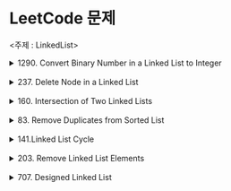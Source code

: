 # LeetCode 문제

<주제 : LinkedList>

<details>
    <summary>1290. Convert Binary Number in a Linked List to Integer</summary>
문제 : 주어진 노드 순서에 맞는 비트값을 구하여 반환하라.

```java
/**
 * Definition for singly-linked list.
 * public class ListNode {
 *     int val;
 *     ListNode next;
 *     ListNode() {}
 *     ListNode(int val) { this.val = val; }
 *     ListNode(int val, ListNode next) { this.val = val; this.next = next; }
 * }
 */
 // 시간 복잡도 O(n) .. n = 연결리스트의 길이
 // 공간 복잡도 O(n) .. n = 연결리스트의 길이
class Solution {
    public int getDecimalValue(ListNode head) {
      
        int result = 0;
        ListNode node = head;
        
        while(node != null){
            result = 2*result + node.val;
            node = node.next;
        }
        return result;
        
    }
    
}
```

설명)

1. 리스트 노드를 새로운 변수에 할당
2. 다음 노드가 null 일때까지 반복을 돌린다.
3. `result = 2* result + node.val`
    
    ex) 1011 
    
    - result = 2*0+1  = 1
    - result = 2*1+0  = 2
    - result = 2*2+1 = 5
    - result = 2*5+1 = 11

</details>

<br>

<details>
    <summary>237. Delete Node in a Linked List</summary>
문제 : 인자로 넘어오는 노드를 삭제하는 함수를 작성하라.

```java
/**
 * Definition for singly-linked list.
 * public class ListNode {
 *     int val;
 *     ListNode next;
 *     ListNode(int x) { val = x; }
 * }
 */
 // 시간 복잡도 O(1)
 // 공간 복잡도 O(0)
class Solution {
    public void deleteNode(ListNode node) {
        node.val = node.next.val;
        node.next = node.next.next;
        
    }
}
```

설명)

<img width="335" alt="스크린샷 2022-02-10 오전 1 42 21" src="https://user-images.githubusercontent.com/81874493/153247885-909d4b00-2d38-433e-bc6e-8e74f910536b.png">

1. 주어진 노드의 value 를 다음 노드의 값(1)으로 할당한다.
2. 주어진 노드의 next를 다음 노드의 next 노드(9)로 변경한다.

</details>

<br>

<details>
    <summary>160. Intersection of Two Linked Lists</summary>
문제: 주어진 두 노드에서 처음으로 서로 결합되는 노드를 반환하라.

```java
/**
 * Definition for singly-linked list.
 * public class ListNode {
 *     int val;
 *     ListNode next;
 *     ListNode(int x) {
 *         val = x;
 *         next = null;
 *     }
 * }
 */
 // 시간 복잡도 O(nm) ... n = headA의 길이, m = headB의 길이
 // 공간 복잡도 O(2n + m) ... n = headA의 길이 , m = headB의 길이
public class Solution {
    public ListNode getIntersectionNode(ListNode headA, ListNode headB) {
        
        if(headA ==null || headB == null)
            return null;
        
        ListNode tempA = headA;
        ListNode tempB = headB;
        ListNode result = null;
        
        Set <ListNode> set = new HashSet<>();

        while(tempA !=null){
            set.add(tempA);
            tempA = tempA.next;
        }
        
        while(tempB != null){
            if(set.contains(tempB)){
                result = tempB;
                break;
            }
            tempB = tempB.next;
        }
        return result;
        
    }
}
```

설명)

<img width="617" alt="스크린샷 2022-02-10 오전 1 42 29" src="https://user-images.githubusercontent.com/81874493/153247938-daa2e9dc-c34f-47b1-bdbb-f1e880b25ff6.png">

1. A 노드에서 연결되는 모든 노드들의 객체 값을  ArrayList에 넣는다.
2. ArrayList에서 B의 노드값을 순환하며 처음으로 동일되는 객체값을 result에 할당하여 반환한다.
</details>

<br>

<details>
    <summary>83. Remove Duplicates from Sorted List</summary>
문제 : 주어진 노드중 중복된 값이 있는 노드가 없도록 구성하라

```java
/**
 * Definition for singly-linked list.
 * public class ListNode {
 *     int val;
 *     ListNode next;
 *     ListNode() {}
 *     ListNode(int val) { this.val = val; }
 *     ListNode(int val, ListNode next) { this.val = val; this.next = next; }
 * }
 */
 // 시간 복잡도 O(n) ... n = head 의 길이
 // 공간 복잡도 O(n) .... n = head의 길이
class Solution {
    public ListNode deleteDuplicates(ListNode head) {
       if(head == null){
            return null;
        }
        ListNode temp1 = head;
        while(temp1 !=null){
            if(temp1.next!=null && temp1.val == temp1.next.val){
                
                temp1.next = temp1.next.next;
            }else{
                temp1 = temp1.next;    
            }   
        }
        return head;
        
    }
}
```

설명)

<img width="505" alt="스크린샷 2022-02-10 오전 1 42 35" src="https://user-images.githubusercontent.com/81874493/153247976-89e76b22-4190-4bc9-a664-93e09d449a01.png">

1. 주어진 노드 값과 다음 노드의 값이 동일하다면 새로운 temp2를 생성하여 앞 뒤의 값이 동일하지 않은 노드를 찾는다.
2. 현재의 노드의 next에 이전에 찾은 앞 뒤의 값이 동일하지않은 노드를 할당한다. 
</details>

<br>

<details>
    <summary>141.Linked List Cycle</summary>
    문제 : 주어진 연결리스트에 cycle의 존재 여부 파악

```java
/**
 * Definition for singly-linked list.
 * class ListNode {
 *     int val;
 *     ListNode next;
 *     ListNode(int x) {
 *         val = x;
 *         next = null;
 *     }
 * }
 */
 // 시간복잡도 O(n(n-1)) ... n = head의 길이 (head의 길이 * head의 길이 -1) 
 // 공간복잡도 O(n-1) .. n = head의 길이
public class Solution {
    public boolean hasCycle(ListNode head) {
        
        ArrayList<ListNode> list = new ArrayList<>();
        
        ListNode temp = head;
        while(temp != null){
            if(list.contains(temp)){
                return true;
            }
            list.add(temp);
            temp = temp.next;
        }
        return false;
        
    }
}
```

설명)

<img width="407" alt="스크린샷 2022-02-10 오전 1 42 42" src="https://user-images.githubusercontent.com/81874493/153248014-72d741b3-1ea2-415e-9035-99ad7b94e280.png">

1. 새로운 ArrayList를 만들고 연결리스트를 순회하며 노드 객체값을 리스트에 저장
2. 만약 순회중 ArrayList내에 동일한 노드 객체값이 있다면 true 반환 아닐경우 false 반환
</details>

<br>

<details>
    <summary>203. Remove Linked List Elements</summary>

- 203. Remove Linked List Elements
    
    문제 : 주어진 연결리스트에서 주어진 값과 동일한 값의 제거
    
    ```java
    // 시간복잡도 O(n) .... n = head의 길이
    // 공간 복잡도 O(n) ... n = head의 길이
    class Solution {
        public ListNode removeElements(ListNode head, int val) {
    
            while (head != null && head.val == val)
                head = head.next;
    
            if (head == null) return head;
    
            ListNode node = head;
    
            while (node != null && node.next != null) {
                if (node.next.val == val) {
                    node.next = node.next.next;
                } else {
                    node = node.next;
                }
            }
            return head;
        }
    }
    ```
    
    설명 ) 
    
    <img width="680" alt="스크린샷 2022-02-18 오후 4 27 17" src="https://user-images.githubusercontent.com/81874493/154637295-1b879a6c-852a-40a7-9428-93ae6eb44051.png">

    1. head 노드에서 현재 노드값이 val 값이 아닐때까지 다음 노드로 넘긴다.
    2. node 에서 next 노드의 값이 val 과 동일하면 다음 노드를 다다음 노드로 연결시킨다.
        1. 연결이후 다음 노드로 넘어가지 않고 (2)번을 반복
    3. head 반환

</details>

<br>
	
<details>
    <summary>707. Designed Linked List</summary>
- 707. Designed Linked List

<br>

문제 : 연결리스트를 구현하라.

```java
class MyLinkedList {
	Node head;
	int length;
    public class Node{
        int val;
        Node next;
        
        Node(int val){
            this.val = val;
        }
    }

    public MyLinkedList() {
        this.head = null;
        this.length = 0;
    }
    
    public int get(int index) {
        if(index >= length)
        	return -1;
        int counter = 0;
        Node node = head;
        while(counter < index) {
        	counter++;
        	node = node.next;
        }
        return node.val;
    }
    
    public void addAtHead(int val) {
        Node newNode = new Node(val);
        newNode.next = head;
        head = newNode;
        length++;
    }
    
    public void addAtTail(int val) {
        if(head == null) {
        	addAtHead(val);
        }else {
        	Node node = head;
        	while(node.next != null)
        		node = node.next;
        	Node newNode = new Node(val);
        	node.next = newNode;
        	length++;
        }
    }
    
    public void addAtIndex(int index, int val) {
    	if(index > length)
    		return;
        if(index == 0)
        	addAtHead(val);
        else {
        	int counter = 1;
        	Node node = head;
        	while(counter < index) {
        		node = node.next;
        		counter++;
        	}
        	Node newNode = new Node(val);
        	Node next = node.next;
        	node.next = newNode;
        	newNode.next = next;
        	length++;
        }
    }
    
    public void deleteAtIndex(int index) {
        if(index >= length)
        	return;
        if(index == 0) {
        	head = head.next;
        	length--;
        }else {
        	int counter = 1;
        	Node node = head;
        	while(counter < index) {
        		counter++;
        		node = node.next;
        	}
        	node.next = node.next.next;
        	length--;
        }
    }
}
```
</details>
